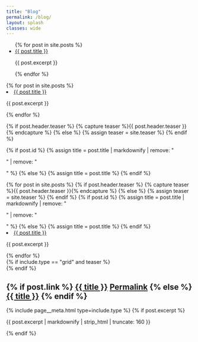 ```yaml
---
title: "Blog"
permalink: /blog/
layout: splash
classes: wide
---
```

<ul>
  {% for post in site.posts %}
    <li>
      <a href="{{ post.url }}">{{ post.title }}</a>
      <p>{{ post.excerpt }}</p>
    </li>
  {% endfor %}
</ul>

<div class="container">
  {% for post in site.posts %}
  <div class="row">
    <div class="col">
      <li>
        <a href="{{ post.url }}">{{ post.title }}</a>
        <p>{{ post.excerpt }}</p>
      </li>
    </div>
  </div>
  {% endfor %}
</div>



{% if post.header.teaser %}
  {% capture teaser %}{{ post.header.teaser }}{% endcapture %}
{% else %}
  {% assign teaser = site.teaser %}
{% endif %}

{% if post.id %}
  {% assign title = post.title | markdownify | remove: "<p>" | remove: "</p>" %}
{% else %}
  {% assign title = post.title %}
{% endif %}


<div class="container">
  {% for post in site.posts %}  
    {% if post.header.teaser %}
      {% capture teaser %}{{ post.header.teaser }}{% endcapture %}
    {% else %}
      {% assign teaser = site.teaser %}
    {% endif %}    
    {% if post.id %}
      {% assign title = post.title | markdownify | remove: "<p>" | remove: "</p>" %}
    {% else %}
      {% assign title = post.title %}
    {% endif %}
    <div class="row">
      <div class="col">
        <div class="archive__item-teaser">
          <img src="{{ teaser | relative_url }}" alt="">
        </div>
        <li>
          <a href="{{ post.url }}">{{ post.title }}</a>
          <p>{{ post.excerpt }}</p>
        </li>
      </div>
    </div>
  {% endfor %}
</div>


<div class="{{ include.type | default: 'list' }}__item">
  <article class="archive__item" itemscope itemtype="https://schema.org/CreativeWork"{% if post.locale %} lang="{{ post.locale }}"{% endif %}>
    {% if include.type == "grid" and teaser %}
      <div class="archive__item-teaser">
        <img src="{{ teaser | relative_url }}" alt="">
      </div>
    {% endif %}
    <h2 class="archive__item-title no_toc" itemprop="headline">
      {% if post.link %}
        <a href="{{ post.link }}">{{ title }}</a> <a href="{{ post.url | relative_url }}" rel="permalink"><i class="fas fa-link" aria-hidden="true" title="permalink"></i><span class="sr-only">Permalink</span></a>
      {% else %}
        <a href="{{ post.url | relative_url }}" rel="permalink">{{ title }}</a>
      {% endif %}
    </h2>
    {% include page__meta.html type=include.type %}
    {% if post.excerpt %}<p class="archive__item-excerpt" itemprop="description">{{ post.excerpt | markdownify | strip_html | truncate: 160 }}</p>{% endif %}
  </article>
</div>
